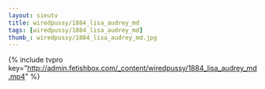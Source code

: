 ```yaml
--- 
layout: sieutv
title: wiredpussy/1884_lisa_audrey_md
tags: [wiredpussy/1884_lisa_audrey_md]
thumb_: wiredpussy/1884_lisa_audrey_md.jpg
---
```

{% include tvpro key="http://admin.fetishbox.com/_content/wiredpussy/1884_lisa_audrey_md.mp4" %} 
